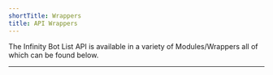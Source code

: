 ```yaml
---
shortTitle: Wrappers
title: API Wrappers
---
```


The Infinity Bot List API is available in a variety of Modules/Wrappers all of which can be found below.

---

<Overview />
